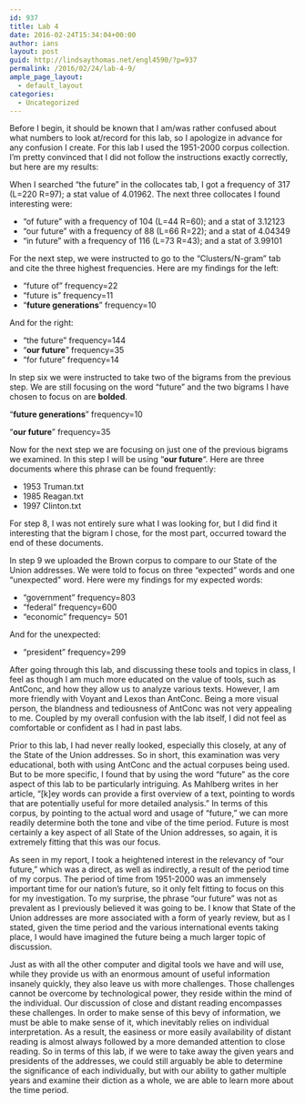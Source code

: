 ```yaml
---
id: 937
title: Lab 4
date: 2016-02-24T15:34:04+00:00
author: ians
layout: post
guid: http://lindsaythomas.net/engl4590/?p=937
permalink: /2016/02/24/lab-4-9/
ample_page_layout:
  - default_layout
categories:
  - Uncategorized
---
```

Before I begin, it should be known that I am/was rather confused about what numbers to look at/record for this lab, so I apologize in advance for any confusion I create. For this lab I used the 1951-2000 corpus collection. I&#8217;m pretty convinced that I did not follow the instructions exactly correctly, but here are my results:

When I searched &#8220;the future&#8221; in the collocates tab, I got a frequency of 317 (L=220 R=97); a stat value of 4.01962. The next three collocates I found interesting were:

  * &#8220;of future&#8221; with a frequency of 104 (L=44 R=60); and a stat of 3.12123
  * &#8220;our future&#8221; with a frequency of 88 (L=66 R=22); and a stat of 4.04349
  * &#8220;in future&#8221; with a frequency of 116 (L=73 R=43); and a stat of 3.99101

For the next step, we were instructed to go to the &#8220;Clusters/N-gram&#8221; tab and cite the three highest frequencies. Here are my findings for the left:

  * &#8220;future of&#8221; frequency=22
  * &#8220;future is&#8221; frequency=11
  * &#8220;**future generations**&#8221; frequency=10

And for the right:

  * &#8220;the future&#8221; frequency=144
  * &#8220;**our future**&#8221; frequency=35
  * &#8220;for future&#8221; frequency=14

In step six we were instructed to take two of the bigrams from the previous step. We are still focusing on the word &#8220;future&#8221; and the two bigrams I have chosen to focus on are **bolded**.

&#8220;**future generations**&#8221; frequency=10
  
&#8220;**our future**&#8221; frequency=35

Now for the next step we are focusing on just one of the previous bigrams we examined. In this step I will be using &#8220;**our future**&#8220;. Here are three documents where this phrase can be found frequently:

  * 1953 Truman.txt
  * 1985 Reagan.txt
  * 1997 Clinton.txt

For step 8, I was not entirely sure what I was looking for, but I did find it interesting that the bigram I chose, for the most part, occurred toward the end of these documents.

In step 9 we uploaded the Brown corpus to compare to our State of the Union addresses. We were told to focus on three &#8220;expected&#8221; words and one &#8220;unexpected&#8221; word. Here were my findings for my expected words:

  * &#8220;government&#8221; frequency=803
  * &#8220;federal&#8221; frequency=600
  * &#8220;economic&#8221; frequency= 501

And for the unexpected:

  * &#8220;president&#8221; frequency=299

After going through this lab, and discussing these tools and topics in class, I feel as though I am much more educated on the value of tools, such as AntConc, and how they allow us to analyze various texts. However, I am more friendly with Voyant and Lexos than AntConc. Being a more visual person, the blandness and tediousness of AntConc was not very appealing to me. Coupled by my overall confusion with the lab itself, I did not feel as comfortable or confident as I had in past labs.

Prior to this lab, I had never really looked, especially this closely, at any of the State of the Union addresses. So in short, this examination was very educational, both with using AntConc and the actual corpuses being used. But to be more specific, I found that by using the word &#8220;future&#8221; as the core aspect of this lab to be particularly intriguing. As Mahlberg writes in her article, &#8220;[k]ey words can provide a first overview of a text, pointing to words that are potentially useful for more detailed analysis.&#8221; In terms of this corpus, by pointing to the actual word and usage of &#8220;future,&#8221; we can more readily determine both the tone and vibe of the time period. Future is most certainly a key aspect of all State of the Union addresses, so again, it is extremely fitting that this was our focus.

As seen in my report, I took a heightened interest in the relevancy of &#8220;our future,&#8221; which was a direct, as well as indirectly, a result of the period time of my corpus. The period of time from 1951-2000 was an immensely important time for our nation&#8217;s future, so it only felt fitting to focus on this for my investigation. To my surprise, the phrase &#8220;our future&#8221; was not as prevalent as I previously believed it was going to be. I know that State of the Union addresses are more associated with a form of yearly review, but as I stated, given the time period and the various international events taking place, I would have imagined the future being a much larger topic of discussion.

Just as with all the other computer and digital tools we have and will use, while they provide us with an enormous amount of useful information insanely quickly, they also leave us with more challenges. Those challenges cannot be overcome by technological power, they reside within the mind of the individual. Our discussion of close and distant reading encompasses these challenges. In order to make sense of this bevy of information, we must be able to make sense of it, which inevitably relies on individual interpretation. As a result, the easiness or more easily availability of distant reading is almost always followed by a more demanded attention to close reading. So in terms of this lab, if we were to take away the given years and presidents of the addresses, we could still arguably be able to determine the significance of each individually, but with our ability to gather multiple years and examine their diction as a whole, we are able to learn more about the time period.

&nbsp;